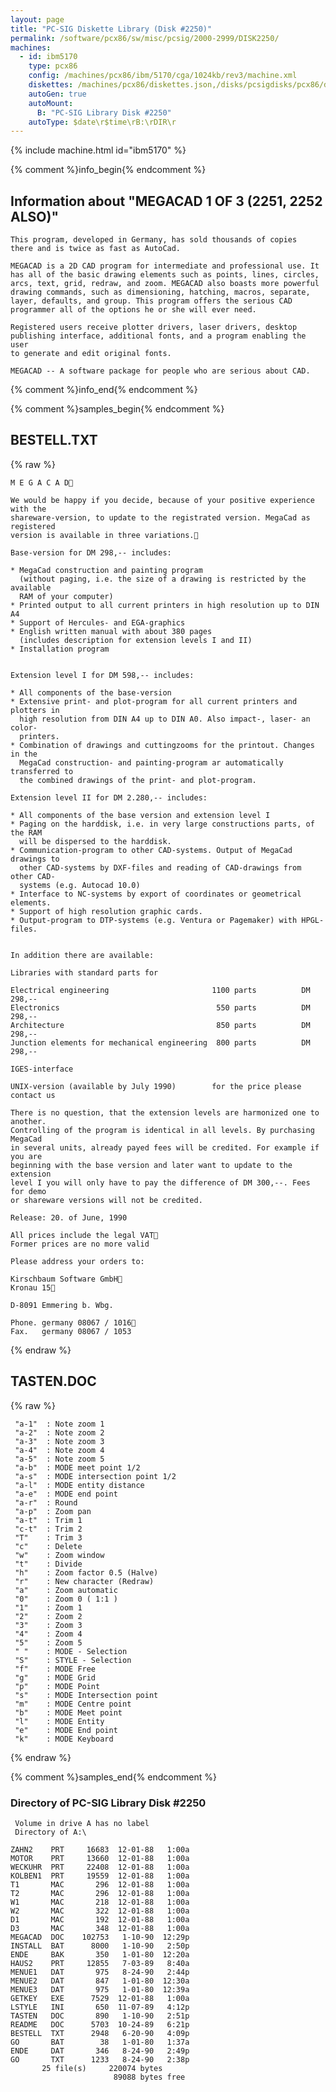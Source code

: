 ```yaml
---
layout: page
title: "PC-SIG Diskette Library (Disk #2250)"
permalink: /software/pcx86/sw/misc/pcsig/2000-2999/DISK2250/
machines:
  - id: ibm5170
    type: pcx86
    config: /machines/pcx86/ibm/5170/cga/1024kb/rev3/machine.xml
    diskettes: /machines/pcx86/diskettes.json,/disks/pcsigdisks/pcx86/diskettes.json
    autoGen: true
    autoMount:
      B: "PC-SIG Library Disk #2250"
    autoType: $date\r$time\rB:\rDIR\r
---
```


{% include machine.html id="ibm5170" %}

{% comment %}info_begin{% endcomment %}

## Information about "MEGACAD 1 OF 3 (2251, 2252 ALSO)"

    This program, developed in Germany, has sold thousands of copies
    there and is twice as fast as AutoCad.
    
    MEGACAD is a 2D CAD program for intermediate and professional use. It
    has all of the basic drawing elements such as points, lines, circles,
    arcs, text, grid, redraw, and zoom. MEGACAD also boasts more powerful
    drawing commands, such as dimensioning, hatching, macros, separate,
    layer, defaults, and group. This program offers the serious CAD
    programmer all of the options he or she will ever need.
    
    Registered users receive plotter drivers, laser drivers, desktop
    publishing interface, additional fonts, and a program enabling the user
    to generate and edit original fonts.
    
    MEGACAD -- A software package for people who are serious about CAD.
{% comment %}info_end{% endcomment %}

{% comment %}samples_begin{% endcomment %}

## BESTELL.TXT

{% raw %}
```
M E G A C A D

We would be happy if you decide, because of your positive experience with the 
shareware-version, to update to the registrated version. MegaCad as registered 
version is available in three variations.

Base-version for DM 298,-- includes:

* MegaCad construction and painting program
  (without paging, i.e. the size of a drawing is restricted by the available 
  RAM of your computer)
* Printed output to all current printers in high resolution up to DIN A4
* Support of Hercules- and EGA-graphics
* English written manual with about 380 pages
  (includes description for extension levels I and II)
* Installation program


Extension level I for DM 598,-- includes:

* All components of the base-version
* Extensive print- and plot-program for all current printers and plotters in 
  high resolution from DIN A4 up to DIN A0. Also impact-, laser- an color-
  printers. 
* Combination of drawings and cuttingzooms for the printout. Changes in the 
  MegaCad construction- and painting-program ar automatically transferred to 
  the combined drawings of the print- and plot-program.

Extension level II for DM 2.280,-- includes:

* All components of the base version and extension level I
* Paging on the harddisk, i.e. in very large constructions parts, of the RAM 
  will be dispersed to the harddisk.
* Communication-program to other CAD-systems. Output of MegaCad drawings to 
  other CAD-systems by DXF-files and reading of CAD-drawings from other CAD-
  systems (e.g. Autocad 10.0)
* Interface to NC-systems by export of coordinates or geometrical elements.
* Support of high resolution graphic cards.
* Output-program to DTP-systems (e.g. Ventura or Pagemaker) with HPGL-files.


In addition there are available:

Libraries with standard parts for

Electrical engineering                       1100 parts          DM 298,--
Electronics                                   550 parts          DM 298,--
Architecture                                  850 parts          DM 298,--
Junction elements for mechanical engineering  800 parts          DM 298,--

IGES-interface

UNIX-version (available by July 1990)        for the price please contact us

There is no question, that the extension levels are harmonized one to another. 
Controlling of the program is identical in all levels. By purchasing MegaCad 
in several units, already payed fees will be credited. For example if you are 
beginning with the base version and later want to update to the extension 
level I you will only have to pay the difference of DM 300,--. Fees for demo 
or shareware versions will not be credited.

Release: 20. of June, 1990

All prices include the legal VAT
Former prices are no more valid

Please address your orders to: 
                     
Kirschbaum Software GmbH
Kronau 15

D-8091 Emmering b. Wbg.

Phone. germany 08067 / 1016
Fax.   germany 08067 / 1053

```
{% endraw %}

## TASTEN.DOC

{% raw %}
```
 "a-1"  : Note zoom 1
 "a-2"  : Note zoom 2
 "a-3"  : Note zoom 3
 "a-4"  : Note zoom 4
 "a-5"  : Note zoom 5
 "a-b"  : MODE meet point 1/2
 "a-s"  : MODE intersection point 1/2
 "a-l"  : MODE entity distance
 "a-e"  : MODE end point
 "a-r"  : Round
 "a-p"  : Zoom pan
 "a-t"  : Trim 1
 "c-t"  : Trim 2
 "T"    : Trim 3
 "c"    : Delete
 "w"    : Zoom window
 "t"    : Divide
 "h"    : Zoom factor 0.5 (Halve)
 "r"    : New character (Redraw)
 "a"    : Zoom automatic
 "0"    : Zoom 0 ( 1:1 )
 "1"    : Zoom 1
 "2"    : Zoom 2
 "3"    : Zoom 3
 "4"    : Zoom 4
 "5"    : Zoom 5
 " "    : MODE - Selection
 "S"    : STYLE - Selection
 "f"    : MODE Free
 "g"    : MODE Grid
 "p"    : MODE Point
 "s"    : MODE Intersection point
 "m"    : MODE Centre point
 "b"    : MODE Meet point
 "l"    : MODE Entity
 "e"    : MODE End point
 "k"    : MODE Keyboard
```
{% endraw %}

{% comment %}samples_end{% endcomment %}

### Directory of PC-SIG Library Disk #2250

     Volume in drive A has no label
     Directory of A:\

    ZAHN2    PRT     16683  12-01-88   1:00a
    MOTOR    PRT     13660  12-01-88   1:00a
    WECKUHR  PRT     22408  12-01-88   1:00a
    KOLBEN1  PRT     19559  12-01-88   1:00a
    T1       MAC       296  12-01-88   1:00a
    T2       MAC       296  12-01-88   1:00a
    W1       MAC       218  12-01-88   1:00a
    W2       MAC       322  12-01-88   1:00a
    D1       MAC       192  12-01-88   1:00a
    D3       MAC       348  12-01-88   1:00a
    MEGACAD  DOC    102753   1-10-90  12:29p
    INSTALL  BAT      8000   1-10-90   2:50p
    ENDE     BAK       350   1-01-80  12:20a
    HAUS2    PRT     12855   7-03-89   8:40a
    MENUE1   DAT       975   8-24-90   2:44p
    MENUE2   DAT       847   1-01-80  12:30a
    MENUE3   DAT       975   1-01-80  12:39a
    GETKEY   EXE      7529  12-01-88   1:00a
    LSTYLE   INI       650  11-07-89   4:12p
    TASTEN   DOC       890   1-10-90   2:51p
    README   DOC      5703  10-24-89   6:21p
    BESTELL  TXT      2948   6-20-90   4:09p
    GO       BAT        38   1-01-80   1:37a
    ENDE     DAT       346   8-24-90   2:49p
    GO       TXT      1233   8-24-90   2:38p
           25 file(s)     220074 bytes
                           89088 bytes free
